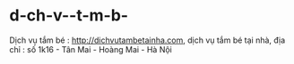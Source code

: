 d-ch-v--t-m-b-
==============

Dịch vụ tắm bé : http://dichvutambetainha.com, dịch vụ tắm bé tại nhà, địa chỉ : số 1k16 - Tân Mai - Hoàng Mai - Hà Nội
